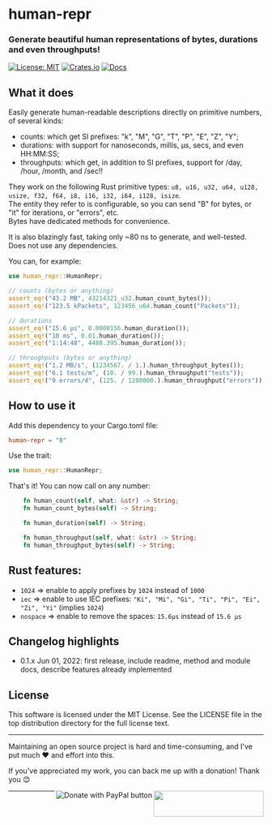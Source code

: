 # human-repr
### Generate beautiful human representations of bytes, durations and even throughputs!

[![License: MIT](https://img.shields.io/badge/license-MIT-blue.svg)](https://opensource.org/licenses/MIT)
[![Crates.io](https://img.shields.io/crates/v/human_repr.svg)](https://crates.io/crates/human-repr)
[![Docs](https://docs.rs/human-repr/badge.svg)](https://docs.rs/human-repr)

## What it does

Easily generate human-readable descriptions directly on primitive numbers, of several kinds:
- counts: which get SI prefixes: "k", "M", "G", "T", "P", "E", "Z", "Y";
- durations: with support for nanoseconds, millis, µs, secs, and even HH:MM:SS;
- throughputs: which get, in addition to SI prefixes, support for /day, /hour, /month, and /sec!!

They work on the following Rust primitive types: `u8, u16, u32, u64, u128, usize, f32, f64, i8, i16, i32, i64, i128, isize`.
<br>The entity they refer to is configurable, so you can send "B" for bytes, or "it" for iterations, or "errors", etc.
<br>Bytes have dedicated methods for convenience.

It is also blazingly fast, taking only ~80 ns to generate, and well-tested. Does not use any dependencies.

You can, for example:

```rust
use human_repr::HumanRepr;

// counts (bytes or anything)
assert_eq!("43.2 MB", 43214321_u32.human_count_bytes());
assert_eq!("123.5 kPackets", 123456_u64.human_count("Packets"));

// durations
assert_eq!("15.6 µs", 0.0000156.human_duration());
assert_eq!("10 ms", 0.01.human_duration());
assert_eq!("1:14:48", 4488.395.human_duration());

// throughputs (bytes or anything)
assert_eq!("1.2 MB/s", (1234567. / 1.).human_throughput_bytes());
assert_eq!("6.1 tests/m", (10. / 99.).human_throughput("tests"));
assert_eq!("9 errors/d", (125. / 1200000.).human_throughput("errors"));

```

## How to use it

Add this dependency to your Cargo.toml file:

```toml
human-repr = "0"
```

Use the trait:

```rust
use human_repr::HumanRepr;
```

That's it! You can now call on any number:

```rust
    fn human_count(self, what: &str) -> String;
    fn human_count_bytes(self) -> String;

    fn human_duration(self) -> String;

    fn human_throughput(self, what: &str) -> String;
    fn human_throughput_bytes(self) -> String;
```

## Rust features:

- `1024` => enable to apply prefixes by `1024` instead of `1000`
- `iec` => enable to use IEC prefixes: `"Ki", "Mi", "Gi", "Ti", "Pi", "Ei", "Zi", "Yi"` (implies `1024`)
- `nospace` => enable to remove the spaces: `15.6µs` instead of `15.6 µs`

## Changelog highlights
- 0.1.x Jun 01, 2022: first release, include readme, method and module docs, describe features already implemented


## License
This software is licensed under the MIT License. See the LICENSE file in the top distribution directory for the full license text.


---
Maintaining an open source project is hard and time-consuming, and I've put much ❤️ and effort into this.

If you've appreciated my work, you can back me up with a donation! Thank you 😊

[<img align="right" src="https://cdn.buymeacoffee.com/buttons/default-orange.png" width="217px" height="51x">](https://www.buymeacoffee.com/rsalmei)
[<img align="right" alt="Donate with PayPal button" src="https://www.paypalobjects.com/en_US/i/btn/btn_donate_LG.gif">](https://www.paypal.com/donate?business=6SWSHEB5ZNS5N&no_recurring=0&item_name=I%27m+the+author+of+alive-progress%2C+clearly+and+about-time.+Thank+you+for+appreciating+my+work%21&currency_code=USD)

---
